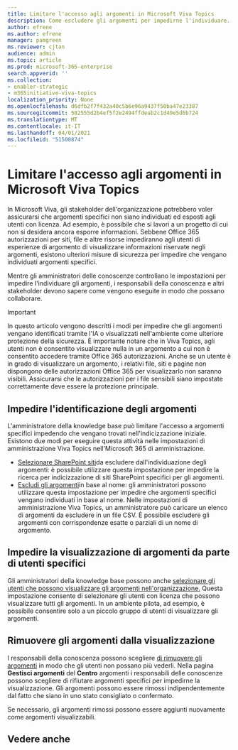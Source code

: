 ```yaml
---
title: Limitare l'accesso agli argomenti in Microsoft Viva Topics
description: Come escludere gli argomenti per impedirne l'individuare.
author: efrene
ms.author: efrene
manager: pamgreen
ms.reviewer: cjtan
audience: admin
ms.topic: article
ms.prod: microsoft-365-enterprise
search.appverid: ''
ms.collection:
- enabler-strategic
- m365initiative-viva-topics
localization_priority: None
ms.openlocfilehash: d6dfb2f7f432a40c5b6e96a9437f50ba47e23387
ms.sourcegitcommit: 582555d2b4ef5f2e2494ffdeab2c1d49e5d6b724
ms.translationtype: MT
ms.contentlocale: it-IT
ms.lasthandoff: 04/01/2021
ms.locfileid: "51500874"
---
```

# <a name="restrict-access-to-topics-in-microsoft-viva-topics"></a>Limitare l'accesso agli argomenti in Microsoft Viva Topics

In Microsoft Viva, gli stakeholder dell'organizzazione potrebbero voler assicurarsi che argomenti specifici non siano individuati ed esposti agli utenti con licenza. Ad esempio, è possibile che si lavori a un progetto di cui non si desidera ancora esporre informazioni. Sebbene Office 365 autorizzazioni per siti, file e altre risorse impediranno agli utenti di esperienze di argomento di visualizzare informazioni riservate negli argomenti, esistono ulteriori misure di sicurezza per impedire che vengano individuati argomenti specifici.

Mentre gli amministratori delle conoscenze controllano le impostazioni per impedire l'individuare gli argomenti, i responsabili della conoscenza e altri stakeholder devono sapere come vengono eseguite in modo che possano collaborare.

> [!Important] 
> In questo articolo vengono descritti i modi per impedire che gli argomenti vengano identificati tramite l'IA o visualizzati nell'ambiente come ulteriore protezione della sicurezza. È importante notare che in Viva Topics, agli utenti non è consentito visualizzare nulla in un argomento a cui non è consentito accedere tramite Office 365 autorizzazioni. Anche se un utente è in grado di visualizzare un argomento, i relativi file, siti e pagine non dispongono delle autorizzazioni Office 365 per visualizzarlo non saranno visibili. Assicurarsi che le autorizzazioni per i file sensibili siano impostate correttamente deve essere la protezione principale.

## <a name="prevent-topics-from-being-identified"></a>Impedire l'identificazione degli argomenti

L'amministratore della knowledge base può limitare l'accesso a argomenti specifici impedendo che vengano trovati nell'indicizzazione iniziale. Esistono due modi per eseguire questa attività nelle impostazioni di amministrazione Viva Topics nell'Microsoft 365 di amministrazione.
 
- [Selezionare SharePoint siti](./topic-experiences-discovery.md#select-sharepoint-topic-sources)da escludere dall'individuazione degli argomenti: è possibile utilizzare questa impostazione per impedire la ricerca per indicizzazione di siti SharePoint specifici per gli argomenti.
- [Escludi gli argomenti](./topic-experiences-discovery.md#exclude-topics-by-name)in base al nome: gli amministratori possono utilizzare questa impostazione per impedire che argomenti specifici vengano individuati in base al nome. Nelle impostazioni di amministrazione Viva Topics, un amministratore può caricare un elenco di argomenti da escludere in un file CSV. È possibile escludere gli argomenti con corrispondenze esatte o parziali di un nome di argomento.

## <a name="prevent-topics-from-being-viewed-by-specific-users"></a>Impedire la visualizzazione di argomenti da parte di utenti specifici

Gli amministratori della knowledge base possono anche [selezionare gli utenti che possono visualizzare gli argomenti nell'organizzazione.](./topic-experiences-knowledge-rules.md) Questa impostazione consente di selezionare gli utenti con licenza che possono visualizzare tutti gli argomenti. In un ambiente pilota, ad esempio, è possibile consentire solo a un piccolo gruppo di utenti di visualizzare gli argomenti.

## <a name="remove-topics-from-being-viewed"></a>Rimuovere gli argomenti dalla visualizzazione

I responsabili della conoscenza possono scegliere [di rimuovere gli argomenti](./manage-topics.md) in modo che gli utenti non possano più vederli. Nella pagina **Gestisci argomenti** del **Centro** argomenti i responsabili delle conoscenze possono scegliere di rifiutare argomenti specifici per impedirne la visualizzazione. Gli argomenti possono essere rimossi indipendentemente dal fatto che siano in uno stato consigliato o confermato.

Se necessario, gli argomenti rimossi possono essere aggiunti nuovamente come argomenti visualizzabili. 


## <a name="see-also"></a>Vedere anche



